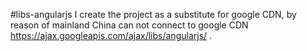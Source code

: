 #libs-angularjs
I create the project as a substitute for google CDN,
by reason of mainland China can not connect to google CDN https://ajax.googleapis.com/ajax/libs/angularjs/ .